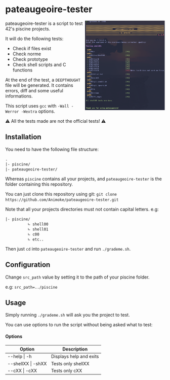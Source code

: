 # pateaugeoire-tester
<img align="right" src="./srcs/img_readme.png" width="50%"/>

pateaugeoire-tester is a script to test 42's piscine projects.

It  will do the following tests:

- Check if files exist
- Check norme
- Check prototype
- Check shell scripts and C functions

At the end of the test, a `DEEPTHOUGHT` file will be generated. It contains errors, diff and some useful informations.

This script uses `gcc` with `-Wall -Werror -Wextra` options.



:warning: All the tests made are not the official tests! :warning:

## Installation

You need to have the following file structure:

```
.
|- piscine/
|- pateaugeoire-tester/
```

Whereas `piscine` contains all your projects, and `pateaugeoire-tester` is the folder containing this repository.

You can just clone this repository using git:
```git clone https://github.com/Animoke/pateaugeoire-tester.git```



Note that all your projects directories must not contain capital letters. e.g:

```
|- piscine/
          ∟ shell00
          ∟ shell01
          ∟ c00
          ∟ etc..
```

Then just `cd` into `pateaugeoire-tester` and run `./grademe.sh`.



## Configuration

Change `src_path` value by setting it to the path of your piscine folder.

e.g: `src_path=../piscine`

## Usage

Simply running `./grademe.sh` will ask you the project to test.

You can use options to run the script without being asked what to test:

#### Options

| Option             | Description             |
| ------------------ | ----------------------- |
| --help \| -h       | Displays help and exits |
| --shellXX \| -shXX | Tests only shellXX      |
| --cXX \| -cXX      | Tests only cXX          |


